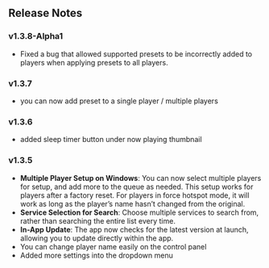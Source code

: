 ## Release Notes

### v1.3.8-Alpha1
- Fixed a bug that allowed supported presets to be incorrectly added to players when applying presets to all players.

### v1.3.7
- you can now add preset to a single player / multiple players

### v1.3.6
- added sleep timer button under now playing thumbnail

### v1.3.5
- **Multiple Player Setup on Windows**: You can now select multiple players for setup, and add more to the queue as needed. This setup works for players after a factory reset. For players in force hotspot mode, it will work as long as the player’s name hasn’t changed from the original.
- **Service Selection for Search**: Choose multiple services to search from, rather than searching the entire list every time.
- **In-App Update**: The app now checks for the latest version at launch, allowing you to update directly within the app.
- You can change player name easily on the control panel
- Added more settings into the dropdown menu
